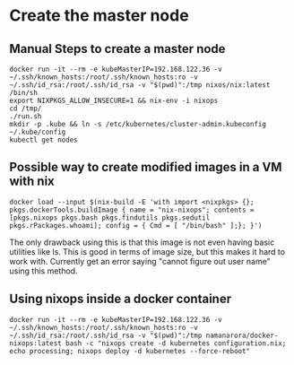 # Create the master node

## Manual Steps to create a master node

```
docker run -it --rm -e kubeMasterIP=192.168.122.36 -v ~/.ssh/known_hosts:/root/.ssh/known_hosts:ro -v ~/.ssh/id_rsa:/root/.ssh/id_rsa -v "$(pwd)":/tmp nixos/nix:latest /bin/sh
export NIXPKGS_ALLOW_INSECURE=1 && nix-env -i nixops
cd /tmp/
./run.sh
mkdir -p .kube && ln -s /etc/kubernetes/cluster-admin.kubeconfig ~/.kube/config
kubectl get nodes
```

## Possible way to create modified images in a VM with nix

```
docker load --input $(nix-build -E 'with import <nixpkgs> {}; pkgs.dockerTools.buildImage { name = "nix-nixops"; contents = [pkgs.nixops pkgs.bash pkgs.findutils pkgs.sedutil pkgs.rPackages.whoami]; config = { Cmd = [ "/bin/bash" ];}; }')
```

The only drawback using this is that this image is not even having basic utilities like ls. This is good in terms of image size, but this makes it hard to work with. Currently get an error saying "cannot figure out user name" using this method.


## Using nixops inside a docker container

```
docker run -it --rm -e kubeMasterIP=192.168.122.36 -v ~/.ssh/known_hosts:/root/.ssh/known_hosts:ro -v ~/.ssh/id_rsa:/root/.ssh/id_rsa -v "$(pwd)":/tmp namanarora/docker-nixops:latest bash -c "nixops create -d kubernetes configuration.nix; echo processing; nixops deploy -d kubernetes --force-reboot"
```
